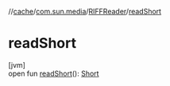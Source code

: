 //[cache](../../../index.md)/[com.sun.media](../index.md)/[RIFFReader](index.md)/[readShort](read-short.md)

# readShort

[jvm]\
open fun [readShort](read-short.md)(): [Short](https://kotlinlang.org/api/latest/jvm/stdlib/kotlin/-short/index.html)
